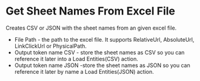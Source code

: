# Get Sheet Names From Excel File

Creates CSV or JSON with the sheet names from an given excel file.

* File Path - the path to the excel file. It supports RelativeUrl, AbsoluteUrl, LinkClickUrl or PhysicalPath.
* Output token name CSV - store the sheet names as CSV so you can reference it later into a Load Entities(CSV) action.
* Output token name JSON -store the sheet names as JSON so you can reference it later by name a Load Entities(JSON) action.
